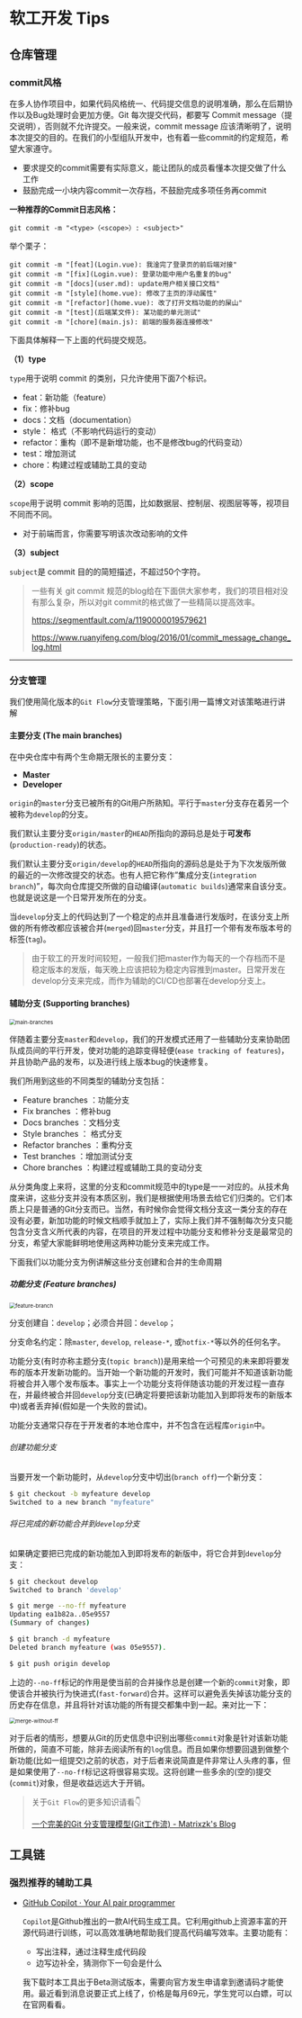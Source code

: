 # 软工开发 Tips

## 仓库管理

### commit风格

在多人协作项目中，如果代码风格统一、代码提交信息的说明准确，那么在后期协作以及Bug处理时会更加方便。Git 每次提交代码，都要写 Commit message（提交说明），否则就不允许提交。一般来说，commit message 应该清晰明了，说明本次提交的目的。在我们的小型组队开发中，也有着一些commit的约定规范，希望大家遵守。

- 要求提交的commit需要有实际意义，能让团队的成员看懂本次提交做了什么工作
- 鼓励完成一小块内容commit一次存档，不鼓励完成多项任务再commit

**一种推荐的Commit日志风格：**

```ABAP
git commit -m "<type>（<scope>）: <subject>"
```

举个栗子：

```ABAP
git commit -m "[feat](Login.vue): 我淦完了登录页的前后端对接"
git commit -m "[fix](Login.vue): 登录功能中用户名重复的bug"
git commit -m "[docs](user.md): update用户相关接口文档"
git commit -m "[style](home.vue): 修改了主页的浮动属性"
git commit -m "[refactor](home.vue): 改了打开文档功能的的屎山"
git commit -m "[test](后端某文件): 某功能的单元测试"
git commit -m "[chore](main.js): 前端的服务器连接修改"
```

下面具体解释一下上面的代码提交规范。

**（1）type**

`type`用于说明 commit 的类别，只允许使用下面7个标识。

- feat：新功能（feature）
- fix：修补bug
- docs：文档（documentation）
- style： 格式（不影响代码运行的变动）
- refactor：重构（即不是新增功能，也不是修改bug的代码变动）
- test：增加测试
- chore：构建过程或辅助工具的变动

**（2）scope**

`scope`用于说明 commit 影响的范围，比如数据层、控制层、视图层等等，视项目不同而不同。

- 对于前端而言，你需要写明该次改动影响的文件

**（3）subject**

`subject`是 commit 目的的简短描述，不超过50个字符。

> 一些有关 git commit 规范的blog给在下面供大家参考，我们的项目相对没有那么复杂，所以对git commit的格式做了一些精简以提高效率。
>
> https://segmentfault.com/a/1190000019579621
>
> https://www.ruanyifeng.com/blog/2016/01/commit_message_change_log.html

------

### 分支管理

我们使用简化版本的`Git Flow`分支管理策略，下面引用一篇博文对该策略进行讲解

#### 主要分支 (The main branches)

在中央仓库中有两个生命期无限长的主要分支：

- **Master**
- **Developer**

`origin`的`master`分支已被所有的Git用户所熟知。平行于`master`分支存在着另一个被称为`develop`的分支。

我们默认主要分支`origin/master`的`HEAD`所指向的源码总是处于**可发布**(`production-ready`)的状态。

我们默认主要分支`origin/develop`的`HEAD`所指向的源码总是处于为下次发版所做的最近的一次修改提交的状态。也有人把它称作”集成分支(`integration branch`)”，每次向仓库提交所做的自动编译(`automatic builds`)通常来自该分支。也就是说这是一个日常开发所在的分支。

当`develop`分支上的代码达到了一个稳定的点并且准备进行发版时，在该分支上所做的所有修改都应该被合并(`merged`)回`master`分支，并且打一个带有发布版本号的标签(`tag`)。

> 由于软工的开发时间较短，一般我们把master作为每天的一个存档而不是稳定版本的发版，每天晚上应该把较为稳定内容推到master。日常开发在develop分支来完成，而作为辅助的CI/CD也部署在develop分支上。

#### 辅助分支 (Supporting branches)

<img src="%E8%BD%AF%E5%B7%A5%E5%BC%80%E5%8F%91%E7%9A%84Tips.assets/20141104_main-branches@2x.png" alt="main-branches" style="zoom:67%;" />

伴随着主要分支`master`和`develop`，我们的开发模式还用了一些辅助分支来协助团队成员间的平行开发，使对功能的追踪变得轻便(`ease tracking of features`)，并且协助产品的发布，以及进行线上版本bug的快速修复。

我们所用到这些的不同类型的辅助分支包括：

- Feature branches ：功能分支
- Fix branches ：修补bug
- Docs branches ：文档分支
- Style branches ： 格式分支
- Refactor branches ：重构分支
- Test branches ：增加测试分支
- Chore branches ：构建过程或辅助工具的变动分支

从分类角度上来将，这里的分支和commit规范中的type是一一对应的。从技术角度来讲，这些分支并没有本质区别，我们是根据使用场景去给它们归类的。它们本质上只是普通的Git分支而已。当然，有时候你会觉得文档分支这一类分支的存在没有必要，新加功能的时候文档顺手就加上了，实际上我们并不强制每次分支只能包含分支含义所代表的内容，在项目的开发过程中功能分支和修补分支是最常见的分支，希望大家能鲜明地使用这两种功能分支来完成工作。

下面我们以功能分支为例讲解这些分支创建和合并的生命周期

##### 功能分支 (Feature branches)

<img src="%E8%BD%AF%E5%B7%A5%E5%BC%80%E5%8F%91%E7%9A%84Tips.assets/20141104_fb@2x.png" alt="feature-branch" style="zoom:67%;" />

分支创建自：`develop`；必须合并回：`develop`；

分支命名约定：除`master`, `develop`, `release-*`, 或`hotfix-*`等以外的任何名字。

功能分支(有时亦称主题分支(`topic branch`))是用来给一个可预见的未来即将要发布的版本开发新功能的。当开始一个新功能的开发时，我们可能并不知道该新功能将被合并入哪个发布版本。事实上一个功能分支将伴随该功能的开发过程一直存在，并最终被合并回`develop`分支(已确定将要把该新功能加入到即将发布的新版本中)或者丢弃掉(假如是一个失败的尝试)。

功能分支通常只存在于开发者的本地仓库中，并不包含在远程库`origin`中。

###### 创建功能分支

当要开发一个新功能时，从`develop`分支中切出(`branch off`)一个新分支：

```bash
$ git checkout -b myfeature develop
Switched to a new branch "myfeature"
```

###### 将已完成的新功能合并到`develop`分支

如果确定要把已完成的新功能加入到即将发布的新版中，将它合并到`develop`分支：

```bash
$ git checkout develop
Switched to branch 'develop'

$ git merge --no-ff myfeature
Updating ea1b82a..05e9557
(Summary of changes)

$ git branch -d myfeature
Deleted branch myfeature (was 05e9557).

$ git push origin develop
```

上边的`--no-ff`标记的作用是使当前的合并操作总是创建一个新的`commit`对象，即使该合并被执行为快进式(`fast-forward`)合并。这样可以避免丢失掉该功能分支的历史存在信息，并且将针对该功能的所有提交都集中到一起。来对比一下：

<img src="%E8%BD%AF%E5%B7%A5%E5%BC%80%E5%8F%91%E7%9A%84Tips.assets/20141104_merge-without-ff@2x.png" alt="merge-without-ff" style="zoom:67%;" />

对于后者的情形，想要从Git的历史信息中识别出哪些`commit`对象是针对该新功能所做的，简直不可能，除非去阅读所有的`log`信息。而且如果你想要回退到做整个新功能(比如一组提交)之前的状态，对于后者来说简直是件非常让人头疼的事，但是如果使用了`--no-ff`标记这将很容易实现。这将创建一些多余的(空的)提交(`commit`)对象，但是收益远远大于开销。

> 关于`Git Flow`的更多知识请看:point_down:
>
> [一个完美的Git 分支管理模型(Git工作流) - Matrixzk's Blog](http://matrixzk.github.io/blog/20141104/git-flow-model)

## 工具链

### 强烈推荐的辅助工具

- [GitHub Copilot · Your AI pair programmer](https://github.com/features/copilot/)

	`Copilot`是Github推出的一款AI代码生成工具。它利用github上资源丰富的开源代码进行训练，可以高效准确地帮助我们提高代码编写效率。主要功能有：

	- 写出注释，通过注释生成代码段
	- 边写边补全，猜测你下一句会是什么

	我下载时本工具出于Beta测试版本，需要向官方发生申请拿到邀请码才能使用。最近看到消息说要正式上线了，价格是每月69元，学生党可以白嫖，可以在官网看看。
